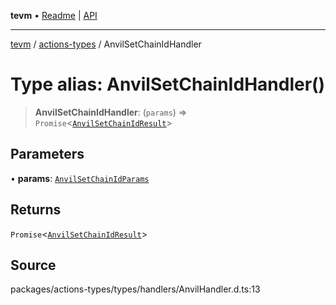 **tevm** • [Readme](../../README.md) \| [API](../../modules.md)

***

[tevm](../../README.md) / [actions-types](../README.md) / AnvilSetChainIdHandler

# Type alias: AnvilSetChainIdHandler()

> **AnvilSetChainIdHandler**: (`params`) => `Promise`\<[`AnvilSetChainIdResult`](AnvilSetChainIdResult.md)\>

## Parameters

• **params**: [`AnvilSetChainIdParams`](AnvilSetChainIdParams.md)

## Returns

`Promise`\<[`AnvilSetChainIdResult`](AnvilSetChainIdResult.md)\>

## Source

packages/actions-types/types/handlers/AnvilHandler.d.ts:13
